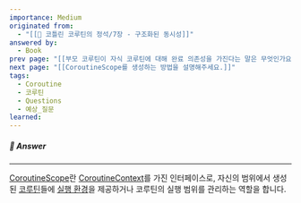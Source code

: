 ```yaml
---
importance: Medium
originated from:
  - "[[📘 코틀린 코루틴의 정석/7장 - 구조화된 동시성]]"
answered by:
  - Book
prev page: "[[부모 코루틴이 자식 코루틴에 대해 완료 의존성을 가진다는 말은 무엇인가요?]]"
next page: "[[CoroutineScope를 생성하는 방법을 설명해주세요.]]"
tags:
  - Coroutine
  - 코루틴
  - Questions
  - 예상_질문
learned:
---
```

##### 💬 Answer
---
[CoroutineScope](CoroutineScope.md)란 [CoroutineContext](CoroutineContext.md)를 가진 인터페이스로, 자신의 범위에서 생성된 [코루틴](코루틴.md)들에 [실행 환경](실행%20환경.md)을 제공하거나 코루틴의 실행 범위를 관리하는 역할을 합니다.
